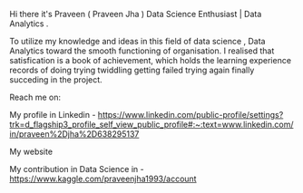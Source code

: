 Hi there it's Praveen ( Praveen Jha )
Data Science Enthusiast | Data Analytics .


To utilize my knowledge and ideas in this field of data science , Data Analytics toward the smooth functioning of organisation.
I realised that satisfication is a book of achievement, which holds the learning experience records of doing trying twiddling getting failed trying
again finally succeding in the project.


Reach me on:

My profile in Linkedin - https://www.linkedin.com/public-profile/settings?trk=d_flagship3_profile_self_view_public_profile#:~:text=www.linkedin.com/in/praveen%2Djha%2D638295137

My website 

My contribution in Data Science in -https://www.kaggle.com/praveenjha1993/account

